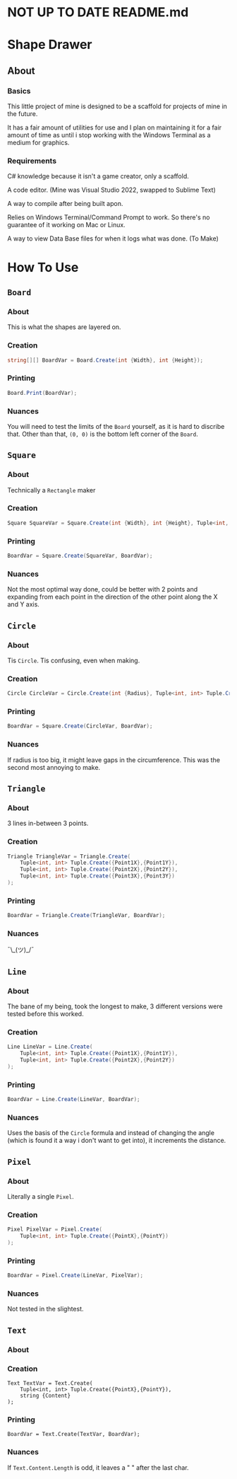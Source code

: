 # NOT UP TO DATE README.md

# Shape Drawer

## About

### Basics

This little project of mine is designed to be a scaffold for projects of mine in the future.

It has a fair amount of utilities for use and I plan on maintaining it for a fair amount of time as until i stop working with the Windows Terminal as a medium for graphics.

### Requirements

C# knowledge because it isn't a game creator, only a scaffold.

A code editor. (Mine was Visual Studio 2022, swapped to Sublime Text)

A way to compile after being built apon.

Relies on Windows Terminal/Command Prompt to work. So there's no guarantee of it working on Mac or Linux.

A way to view Data Base files for when it logs what was done. (To Make)

# How To Use

## `Board`

### About

This is what the shapes are layered on.

### Creation

```csharp
string[][] BoardVar = Board.Create(int {Width}, int {Height});
```

### Printing

```csharp
Board.Print(BoardVar);
```

### Nuances

You will need to test the limits of the `Board` yourself, as it is hard to discribe that. Other than that, `(0, 0)` is the bottom left corner of the `Board`.


## `Square`

### About

Technically a `Rectangle` maker

### Creation

```csharp
Square SquareVar = Square.Create(int {Width}, int {Height}, Tuple<int, int> Tuple.Create({x},{y}));
```

### Printing

```csharp
BoardVar = Square.Create(SquareVar, BoardVar);
```

### Nuances

Not the most optimal way done, could be better with 2 points and expanding from each point in the direction of the other point along the X and Y axis.

## `Circle`

### About

Tis `Circle`. Tis confusing, even when making.

### Creation

```csharp
Circle CircleVar = Circle.Create(int {Radius}, Tuple<int, int> Tuple.Create({x},{y}));
```

### Printing

```csharp
BoardVar = Square.Create(CircleVar, BoardVar);
```

### Nuances

If radius is too big, it might leave gaps in the circumference. This was the second most annoying to make.

## `Triangle`

### About

3 lines in-between 3 points.

### Creation

```csharp
Triangle TriangleVar = Triangle.Create(
    Tuple<int, int> Tuple.Create({Point1X},{Point1Y}),
    Tuple<int, int> Tuple.Create({Point2X},{Point2Y}),
    Tuple<int, int> Tuple.Create({Point3X},{Point3Y})
);
```

### Printing

```csharp
BoardVar = Triangle.Create(TriangleVar, BoardVar);
```

### Nuances

¯\\_(ツ)\_/¯

## `Line`

### About

The bane of my being, took the longest to make, 3 different versions were tested before this worked.

### Creation

```csharp
Line LineVar = Line.Create(
    Tuple<int, int> Tuple.Create({Point1X},{Point1Y}),
    Tuple<int, int> Tuple.Create({Point2X},{Point2Y})
);
```

### Printing

```csharp
BoardVar = Line.Create(LineVar, BoardVar);
```

### Nuances

Uses the basis of the `Circle` formula and instead of changing the angle (which is found it a way i don't want to get into), it increments the distance.

## `Pixel`

### About

Literally a single `Pixel`.

### Creation

```csharp
Pixel PixelVar = Pixel.Create(
    Tuple<int, int> Tuple.Create({PointX},{PointY})
);
```

### Printing

```csharp
BoardVar = Pixel.Create(LineVar, PixelVar);
```

### Nuances

Not tested in the slightest.

## `Text`

### About



### Creation

```
Text TextVar = Text.Create(
    Tuple<int, int> Tuple.Create({PointX},{PointY}),
    string {Content}
);
```

### Printing

```
BoardVar = Text.Create(TextVar, BoardVar);
```

### Nuances

If `Text.Content.Length` is odd, it leaves a " " after the last char.